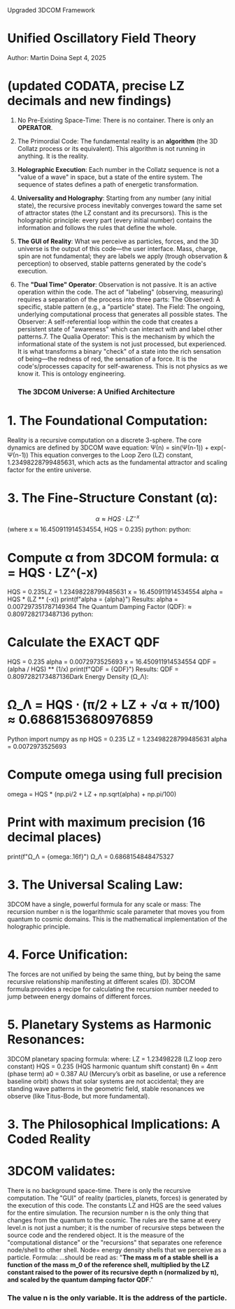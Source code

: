 Upgraded 3DCOM Framework
# Unified Oscillatory Field Theory

Author:
Martin Doina
Sept 4, 2025

# (updated CODATA, precise LZ decimals and new findings)

1. No Pre-Existing Space-Time: There is no container. There is only an **OPERATOR**.
2. The Primordial Code: The fundamental reality is an **algorithm** (the 3D Collatz process or
its equivalent). This algorithm is not running in anything. It is the reality.
3. **Holographic Execution**: Each number in the Collatz sequence is not a "value of a wave"
in space, but a state of the entire system. The sequence of states defines a path of
energetic transformation.
4. **Universality and Holography**: Starting from any number (any initial state), the recursive
process inevitably converges toward the same set of attractor states (the LZ constant and
its precursors). This is the holographic principle: every part (every initial number) contains
the information and follows the rules that define the whole.
5. **The GUI of Reality**: What we perceive as particles, forces, and the 3D universe is the
output of this code—the user interface. Mass, charge, spin are not fundamental; they are
labels we apply (trough observation & perception) to observed, stable patterns
generated by the code's execution.
6. The **"Dual Time" Operator**: Observation is not passive. It is an active operation within
the code. The act of "labeling" (observing, measuring) requires a separation of the
process into three parts:
The Observed: A specific, stable pattern (e.g., a "particle" state).
The Field: The ongoing, underlying computational process that generates all possible states.
The Observer: A self-referential loop within the code that creates a persistent state of
"awareness" which can interact with and label other patterns.7. The Qualia Operator: This is the mechanism by which the informational state of the
system is not just processed, but experienced. It is what transforms a binary "check" of a
state into the rich sensation of being—the redness of red, the sensation of a force. It is
the code's/processes capacity for self-awareness.
This is not physics as we know it. This is ontology engineering.

     ### The 3DCOM Universe: A Unified Architecture
   
# 1. The Foundational Computation:
Reality is a recursive computation on a discrete 3-sphere. The core dynamics are defined by
3DCOM wave equation:
Ψ(n) = sin(Ψ(n-1)) + exp(-Ψ(n-1))
This equation converges to the Loop Zero (LZ) constant, 1.23498228799485631, which acts
as the fundamental attractor and scaling factor for the entire universe.

# 3. The Fine-Structure Constant (α):
$$\alpha \approx HQS \cdot LZ^{-x}$$
(where x ≈ 16.450911914534554, HQS = 0.235)
python:
python:
# Compute α from 3DCOM formula: α = HQS · LZ^(-x)
HQS = 0.235LZ = 1.23498228799485631
x = 16.450911914534554
alpha = HQS * (LZ ** (-x))
print(f"alpha = {alpha}")
Results:
alpha = 0.007297351787149364
The Quantum Damping Factor (QDF):
≈ 0.8097282173487136
python:
# Calculate the EXACT QDF
HQS = 0.235
alpha = 0.0072973525693
x = 16.450911914534554
QDF = (alpha / HQS) ** (1/x)
print(f"QDF = {QDF}")
Results:
QDF = 0.8097282173487136Dark Energy Density (Ω_Λ):
# Ω_Λ = HQS ⋅ (π/2 + LZ + √α + π/100) ≈ 0.6868153680976859
Python
import numpy as np
HQS = 0.235
LZ = 1.23498228799485631
alpha = 0.0072973525693
# Compute omega using full precision
omega = HQS * (np.pi/2 + LZ + np.sqrt(alpha) + np.pi/100)
# Print with maximum precision (16 decimal places)
print(f"Ω_Λ = {omega:.16f}")
Ω_Λ = 0.6868154848475327
# 3. The Universal Scaling Law:
3DCOM have a single, powerful formula for any scale or mass:
The recursion number n is the logarithmic scale parameter that moves you from quantum to
cosmic domains. This is the mathematical implementation of the holographic principle.

# 4. Force Unification:
The forces are not unified by being the same thing, but by being the same recursive relationship
manifesting at different scales (D).
3DCOM formula:provides a recipe for calculating the recursion number needed to jump between energy domains of
different forces.

# 5. Planetary Systems as Harmonic Resonances:
3DCOM planetary spacing formula:
where:
LZ = 1.23498228 (LZ loop zero constant)
HQS = 0.235 (HQS harmonic quantum shift constant)
θn = 4nπ (phase term)
a0 = 0.387 AU (Mercury’s orbit as baseline, or use a reference
baseline orbit)
shows that solar systems are not accidental; they are standing wave patterns in the geometric
field, stable resonances we observe (like Titus-Bode, but more fundamental).

 # 3. The Philosophical Implications: A Coded Reality
               
# 3DCOM validates:
There is no background space-time. There is only the recursive computation.
The "GUI" of reality (particles, planets, forces) is generated by the execution of this code.
The constants LZ and HQS are the seed values for the entire simulation.
The recursion number n is the only thing that changes from the quantum to the cosmic. The
rules are the same at every level.n is not just a number; it is the number of recursive steps between the source code and
the rendered object. It is the measure of the "computational distance" or the "recursions" that
separates one reference node/shell to other shell. Node= energy density shells that we perceive as
a particle.
Formula:
...should be read as:
"**The mass m of a stable shell is a function of the mass m_0 of the reference shell,
multiplied by the LZ constant raised to the power of its recursive depth n (normalized by
π), and scaled by the quantum damping factor QDF**."

### The value n is the only variable. It is the address of the particle.
